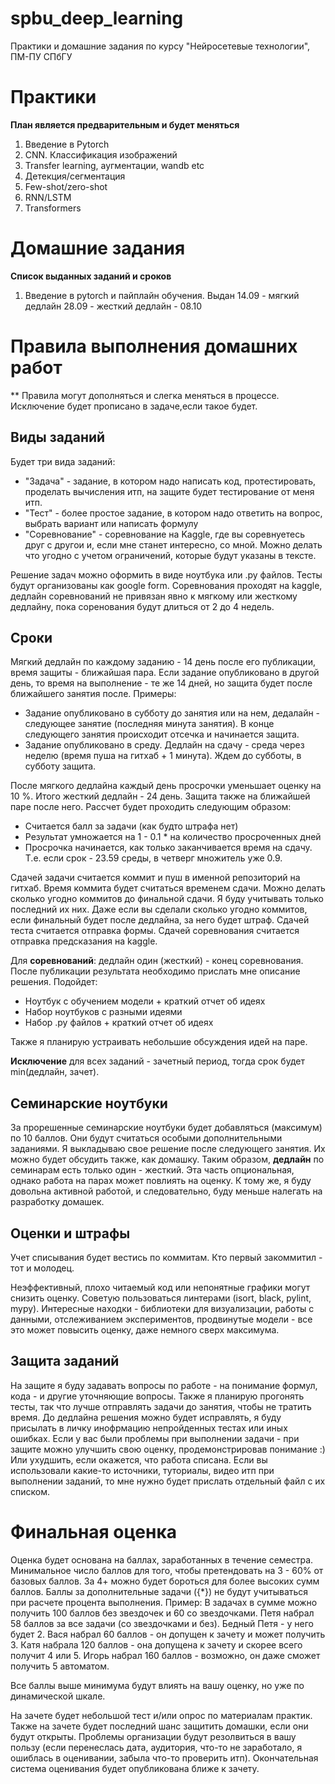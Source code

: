 # spbu_deep_learning
Практики и домашние задания по курсу "Нейросетевые технологии", ПМ-ПУ СПбГУ

# Практики
**План является предварительным и будет меняться**

1. Введение в Pytorch
2. CNN. Классификация изображений
3. Transfer learning, аугментации, wandb etc
4. Детекция/сегментация
5. Few-shot/zero-shot
6. RNN/LSTM
7. Transformers

# Домашние задания
**Список выданных заданий и сроков**

1. Введение в pytorch и пайплайн обучения. Выдан 14.09 - мягкий дедлайн 28.09 - жесткий дедлайн - 08.10


# Правила выполнения домашних работ
** Правила могут дополняться и слегка меняться в процессе. Исключение будет прописано в задаче,если такое будет.
## Виды заданий
Будет три вида заданий:
- "Задача" - задание, в котором надо написать код, протестировать, проделать вычисления итп, на защите будет тестирование от меня итп.
- "Тест" - более простое задание, в котором надо ответить на вопрос, выбрать вариант или написать формулу
- "Соревнование" - соревнование на Kaggle, где вы соревнуетесь друг с другои и, если мне станет интересно, со мной. Можно делать что угодно с учетом ограничений, которые будут указаны в тексте.

Решение задач можно оформить в виде ноутбука или .py файлов. Тесты будут организованы как google form.
Соревнования проходят на kaggle, дедлайн соревнований не привязан явно к мягкому или жесткому дедлайну, пока соренования будут длиться от 2 до 4 недель.

## Сроки

Мягкий дедлайн по каждому заданию - 14 день после его публикации, время защиты - ближайшая пара. Если задание опубликовано в другой день, то время на выполнение - те же 14 дней, но защита будет после ближайшего занятия после.
Примеры: 
- Задание  опубликовано в субботу до занятия или на нем, дедалайн - следующее занятие (последняя минута занятия). В конце следующего занятия происходит отсечка и начинается защита.
- Задание опубликовано в среду. Дедлайн на сдачу - среда через неделю (время пуша на гитхаб + 1 минута). Ждем до субботы, в субботу защита.

После мягкого дедлайна каждый день просрочки уменьшает оценку на 10 %. Итого жесткий дедлайн - 24 день. Защита также на ближайшей паре после него.
Рассчет будет проходить следующим образом:
- Считается балл за задачи (как будто штрафа нет)
- Результат умножается на 1 - 0.1 * на количество просроченных дней
- Просрочка начинается, как только заканчивается время на сдачу. Т.е. если срок - 23.59 среды, в четверг множитель уже 0.9.

Сдачей задачи считается коммит и пуш в именной репозиторий на гитхаб. Время коммита будет считаться временем сдачи.
Можно делать сколько угодно коммитов до финальной сдачи. Я буду учитывать только последний их них. Даже если вы сделали сколько угодно коммитов, если финальный будет после дедлайна, за него будет штраф.
Сдачей теста считается отправка формы. Сдачей соревнования считается отправка предсказания на kaggle.

Для **соревнований**: дедлайн один (жесткий) - конец соревнования. После публикации результата необходимо прислать мне описание решения. Подойдет:
- Ноутбук с обучением модели + краткий отчет об идеях
- Набор ноутбуков с разными идеями 
- Набор .py файлов + краткий отчет об идеях

Также я планирую устраивать небольшие обсуждения идей на паре.

**Исключение** для всех заданий - зачетный период, тогда срок будет min(дедлайн, зачет).

## Семинарские ноутбуки
За прорешенные семинарские ноутбуки будет добавляться (максимум) по 10 баллов. Они будут считаться особыми дополнительными заданиями.
Я выкладываю свое решение после следующего занятия. Их можно будет обсудить также, как домашку.
Таким образом, **дедлайн** по семинарам есть только один - жесткий.
Эта часть опциональная, однако работа на парах может повлиять на оценку. 
К тому же, я буду довольна активной работой, и следовательно, буду меньше налегать на разработку домашек.

## Оценки и штрафы
Учет списывания будет вестись по коммитам. Кто первый закоммитил - тот и молодец. 

Неэффективный, плохо читаемый код или непонятные графики могут снизить оценку. 
Советую пользоваться линтерами (isort, black, pylint, mypy). 
Интересные находки - библиотеки для визуализации, работы с данными, отслеживанием экспериментов, продвинутые модели - все это может повысить оценку, даже немного сверх максимума.

## Защита заданий
На защите я буду задавать вопросы по работе - на понимание формул, кода - и другие уточняющие вопросы. Также я планирую прогонять тесты, так что лучше отправлять задачи до занятия, чтобы не тратить время.
До дедлайна решения можно будет исправлять, я буду присылать в личку инофрмацию  непройденных тестах или иных ошибках.
Если у вас были проблемы при выполнении задачи - при защите можно улучшить свою оценку, продемонстрировав понимание :) Или ухудшить, если окажется, что работа списана.
Если вы использовали какие-то источники, туториалы, видео итп при выполнении заданий, то мне нужно будет прислать отдельный файл с их списком.

# Финальная оценка
Оценка будет основана на баллах, заработанных в течение семестра.
Минимальное число баллов для того, чтобы претендовать на 3 - 60% от базовых баллов.
За 4+ можно будет бороться для более высоких сумм баллов. Баллы за дополнительные задачи ({*}) не будут учитываться при расчете процента выполнения.
Пример: В задачах в сумме можно получить 100 баллов без звездочек и 60 со звездочками. Петя набрал 58 баллов за все задачи (со звездочками  и без). Бедный Петя - у него будет 2.
Вася набрал 60 баллов - он допущен к зачету и может получить 3. Катя набрала 120 баллов - она допущена к зачету и скорее всего получит 4 или 5.
Игорь набрал 160 баллов - возможно, он даже сможет получить 5 автоматом. 

Все баллы выше минимума будут влиять на вашу оценку, но уже по динамической шкале. 

На зачете будет небольшой тест и/или опрос по материалам практик. 
Также на зачете будет последний шанс защитить домашки, если они будут открыты.
Проблемы организации будут резолвиться в вашу пользу (если перенеслась дата, аудитория, что-то не заработало, я ошиблась в оценивании, забыла что-то проверить итп).
Окончательная система оценивания будет опубликована ближе к зачету.